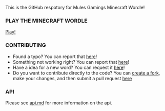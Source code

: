  This is the GitHub respotory for Mules Gamings Minecraft Wordle!
 
### PLAY THE MINECRAFT WORDLE

<a href="https://minecraftwordle.fun/">Play!</a>

### CONTRIBUTING

- Found a typo? You can report that [here](https://github.com/MulesGaming/minecraft-wordle/issues/new?labels=typo)!
- Something not working right? You can report that [here](https://github.com/MulesGaming/minecraft-wordle/issues/new?labels=bug)!
- Have a idea for a new word? You can request it [here](https://github.com/MulesGaming/minecraft-wordle/issues/new?labels=word-suggestion)!
- Do you want to contribute directly to the code?  You can [create a fork](https://github.com/MulesGaming/minecraft-wordle/fork), make your changes, and then submit a pull request [here](https://github.com/MulesGaming/minecraft-wordle/pulls)

### API

Please see [api.md](https://github.com/MulesGaming/minecraft-wordle/blob/main/api.md) for more information on the api.
